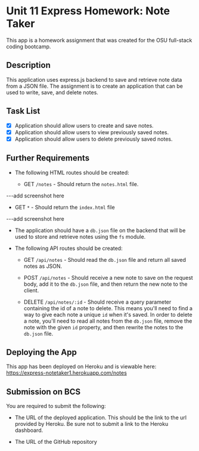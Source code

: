 # Unit 11 Express Homework: Note Taker

This app is a homework assignment that was created for the OSU full-stack coding bootcamp.

## Description

This application uses express.js backend to save and retrieve note data from a JSON file. The assignment is to create an application that can be used to write, save, and delete notes. 

## Task List
- [x] Application should allow users to create and save notes.
- [x] Application should allow users to view previously saved notes.
- [x] Application should allow users to delete previously saved notes.

## Further Requirements

* The following HTML routes should be created:

  * GET `/notes` - Should return the `notes.html` file.
  
---add screenshot here
  
  * GET `*` - Should return the `index.html` file
  
  ---add screenshot here

* The application should have a `db.json` file on the backend that will be used to store and retrieve notes using the `fs` module.

* The following API routes should be created:

  * GET `/api/notes` - Should read the `db.json` file and return all saved notes as JSON.

  * POST `/api/notes` - Should receive a new note to save on the request body, add it to the `db.json` file, and then return the new note to the client.

  * DELETE `/api/notes/:id` - Should receive a query parameter containing the id of a note to delete. This means you'll need to find a way to give each note a unique `id` when it's saved. In order to delete a note, you'll need to read all notes from the `db.json` file, remove the note with the given `id` property, and then rewrite the notes to the `db.json` file.

## Deploying the App

This app has been deployed on Heroku and is viewable here: https://express-notetaker1.herokuapp.com/notes

## Submission on BCS

You are required to submit the following:

* The URL of the deployed application. This should be the link to the url provided by Heroku. Be sure not to submit a link to the Heroku dashboard.

* The URL of the GitHub repository
